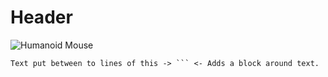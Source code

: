 # Header

![Humanoid Mouse](https://user-images.githubusercontent.com/91287052/207600761-88c8d555-94cc-499e-8644-b6fcdac336ec.jpg)

```
Text put between to lines of this -> ``` <- Adds a block around text.
```
